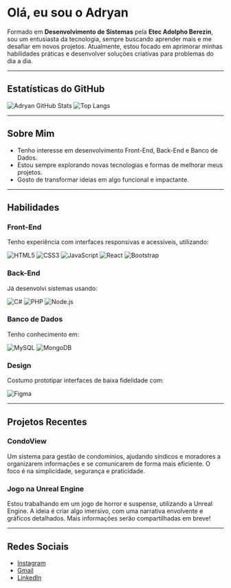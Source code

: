 # Olá, eu sou o Adryan

Formado em **Desenvolvimento de Sistemas** pela **Etec Adolpho Berezin**, sou um entusiasta da tecnologia, sempre buscando aprender mais e me desafiar em novos projetos. Atualmente, estou focado em aprimorar minhas habilidades práticas e desenvolver soluções criativas para problemas do dia a dia.

---

## Estatísticas do GitHub
![Adryan GitHub Stats](https://github-readme-stats.vercel.app/api?username=AlexSanderXDZ&show_icons=true&theme=radical)
![Top Langs](https://github-readme-stats.vercel.app/api/top-langs/?username=AlexSanderXDZ&layout=compact&theme=radical)

---

## Sobre Mim
- Tenho interesse em desenvolvimento Front-End, Back-End e Banco de Dados.
- Estou sempre explorando novas tecnologias e formas de melhorar meus projetos.
- Gosto de transformar ideias em algo funcional e impactante.

---

## Habilidades

### Front-End
Tenho experiência com interfaces responsivas e acessíveis, utilizando:

![HTML5](https://img.shields.io/badge/HTML5-E34F26?style=for-the-badge&logo=html5&logoColor=white) ![CSS3](https://img.shields.io/badge/CSS3-1572B6?style=for-the-badge&logo=css3&logoColor=white) ![JavaScript](https://img.shields.io/badge/JavaScript-F7DF1E?style=for-the-badge&logo=javascript&logoColor=black) ![React](https://img.shields.io/badge/React-61DAFB?style=for-the-badge&logo=react&logoColor=black) ![Bootstrap](https://img.shields.io/badge/Bootstrap-563D7C?style=for-the-badge&logo=bootstrap&logoColor=white)

### Back-End
Já desenvolvi sistemas usando:

![C#](https://img.shields.io/badge/C%23-239120?style=for-the-badge&logo=c-sharp&logoColor=white) ![PHP](https://img.shields.io/badge/PHP-777BB4?style=for-the-badge&logo=php&logoColor=white) ![Node.js](https://img.shields.io/badge/Node.js-339933?style=for-the-badge&logo=node.js&logoColor=white)

### Banco de Dados
Tenho conhecimento em:

![MySQL](https://img.shields.io/badge/MySQL-00000F?style=for-the-badge&logo=mysql&logoColor=white) ![MongoDB](https://img.shields.io/badge/MongoDB-47A248?style=for-the-badge&logo=mongodb&logoColor=white)

### Design
Costumo prototipar interfaces de baixa fidelidade com:

![Figma](https://img.shields.io/badge/Figma-000000?style=for-the-badge&logo=figma&logoColor=white)

---

## Projetos Recentes

### CondoView
Um sistema para gestão de condomínios, ajudando síndicos e moradores a organizarem informações e se comunicarem de forma mais eficiente. O foco é na simplicidade, segurança e praticidade.

### Jogo na Unreal Engine
Estou trabalhando em um jogo de horror e suspense, utilizando a Unreal Engine. A ideia é criar algo imersivo, com uma narrativa envolvente e gráficos detalhados. Mais informações serão compartilhadas em breve!

---

## Redes Sociais
- [Instagram](https://www.instagram.com/allexy_z/)
- [Gmail](mailto:adryan.alex16@gmail.com)
- [LinkedIn](https://www.linkedin.com/in/adryan-alexander-b6582a23a/)


